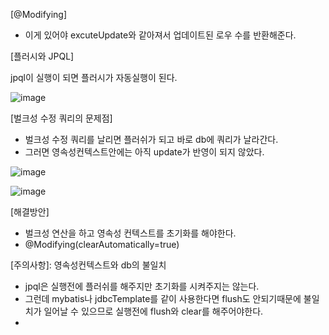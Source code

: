 [@Modifying]

- 이게 있어야 excuteUpdate와 같아져서 업데이트된 로우 수를 반환해준다.

[플러시와 JPQL]

jpql이 실행이 되면 플러시가 자동실행이 된다.

![image](https://user-images.githubusercontent.com/108928206/194703851-e4d6e7bc-f22a-4dd9-bdbd-472361285303.png)

[벌크성 수정 쿼리의 문제점]

- 벌크성 수정 쿼리를 날리면 플러쉬가 되고 바로 db에 쿼리가 날라간다.
- 그러면 영속성컨텍스트안에는 아직 update가 반영이 되지 않았다.

![image](https://user-images.githubusercontent.com/108928206/194703972-426f251f-60c3-4b91-ba7d-4724624714f5.png)

![image](https://user-images.githubusercontent.com/108928206/194703981-17493aff-d54b-49bc-984a-2c6386b2e9ca.png)

[해결방안]

- 벌크성 연산을 하고 영속성 컨텍스트를 초기화를 해야한다.
- @Modifying(clearAutomatically=true)

[주의사항]: 영속성컨텍스트와 db의 불일치

- jpql은 실행전에 플러쉬를 해주지만 초기화를 시켜주지는 않는다.
- 그런데 mybatis나 jdbcTemplate를 같이 사용한다면 flush도 안되기때문에 불일치가 일어날 수 있으므로 실행전에 flush와 clear를 해주어야한다.
- 
